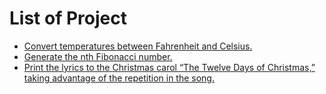 
# List of Project

- [Convert temperatures between Fahrenheit and Celsius.](FtoC%20CtoF.rs)
- [Generate the nth Fibonacci number.](Fibonacci.rs)
- [Print the lyrics to the Christmas carol “The Twelve Days of Christmas,” taking advantage of the repetition in the song.](Twelfth%20day%20of%20christmas.rs)